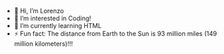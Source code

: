- 👋 Hi, I’m Lorenzo
- 👀 I’m interested in Coding!
- 🌱 I’m currently learning HTML
- ⚡ Fun fact: The distance from Earth to the Sun is 93 million miles (149 million kilometers)!!!
